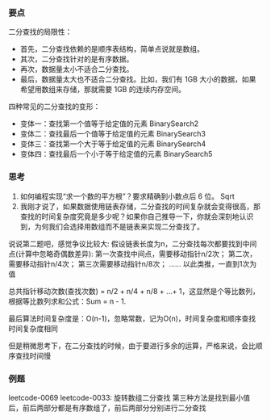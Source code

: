 ### 要点
二分查找的局限性：
* 首先，二分查找依赖的是顺序表结构，简单点说就是数组。
* 其次，二分查找针对的是有序数据。
* 再次，数据量太小不适合二分查找。
* 最后，数据量太大也不适合二分查找。比如，我们有 1GB 大小的数据，如果希望用数组来存储，那就需要 1GB 的连续内存空间。

四种常见的二分查找的变形：
* 变体一：查找第一个值等于给定值的元素 BinarySearch2
* 变体二：查找最后一个值等于给定值的元素 BinarySearch3
* 变体三：查找第一个大于等于给定值的元素 BinarySearch4
* 变体四：查找最后一个小于等于给定值的元素 BinarySearch5

### 思考
1. 如何编程实现“求一个数的平方根”？要求精确到小数点后 6 位。 Sqrt
2. 我刚才说了，如果数据使用链表存储，二分查找的时间复杂就会变得很高，那查找的时间复杂度究竟是多少呢？如果你自己推导一下，你就会深刻地认识到，为何我们会选择用数组而不是链表来实现二分查找了。 

说说第二题吧，感觉争议比较大:
假设链表长度为n，二分查找每次都要找到中间点(计算中忽略奇偶数差异):
第一次查找中间点，需要移动指针n/2次；
第二次，需要移动指针n/4次；
第三次需要移动指针n/8次；
......
以此类推，一直到1次为值

总共指针移动次数(查找次数) = n/2 + n/4 + n/8 + ...+ 1，这显然是个等比数列，根据等比数列求和公式：Sum = n - 1.

最后算法时间复杂度是：O(n-1)，忽略常数，记为O(n)，时间复杂度和顺序查找时间复杂度相同

但是稍微思考下，在二分查找的时候，由于要进行多余的运算，严格来说，会比顺序查找时间慢


### 例题
leetcode-0069
leetcode-0033: 旋转数组二分查找 第三种方法是找到最小值后，前后两部分都是有序数组了，前后两部分分别进行二分查找